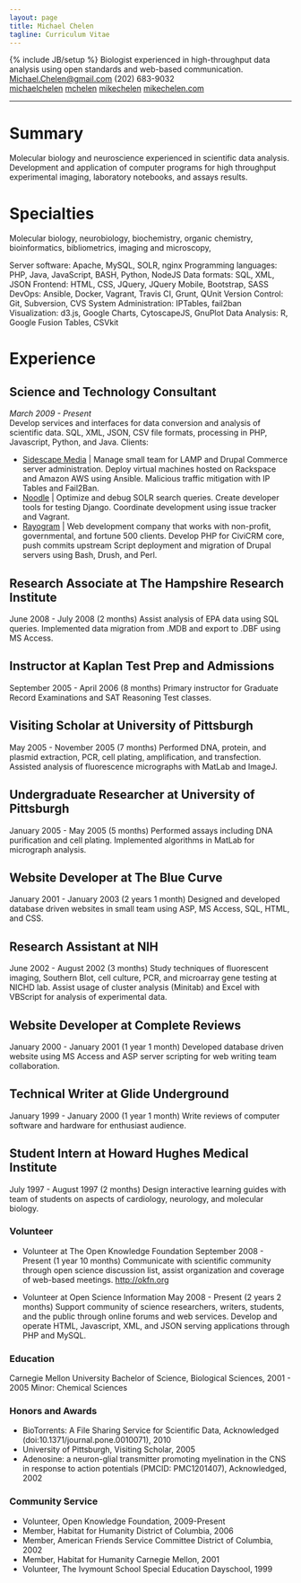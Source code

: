 ```yaml
---
layout: page
title: Michael Chelen
tagline: Curriculum Vitae
---
```

{% include JB/setup %}
Biologist experienced in high-throughput data analysis using open standards and web-based
communication.  
<i class="fa fa-envelope"></i> <Michael.Chelen@gmail.com>
<i class="fa fa-phone"></i> (202) 683-9032  
<i class="fa fa-linkedin"></i> [michaelchelen](https://www.linkedin.com/in/michaelchelen)
<i class="fa fa-github"></i> [mchelen](http://github.com/mchelen)
<i class="fa fa-twitter"></i> [mikechelen](http://twitter.com/MikeChelen)
<i class="fa fa-home"></i> [mikechelen.com](http://mikechelen.com)

- - -



# Summary #
Molecular biology and neuroscience experienced in scientific data analysis. Development and application of computer programs for high throughput experimental imaging, laboratory notebooks, and assays results.

# Specialties #

Molecular biology, neurobiology, biochemistry, organic chemistry, bioinformatics, bibliometrics,
imaging and microscopy,

Server software: Apache, MySQL, SOLR, nginx
Programming languages: PHP, Java, JavaScript, BASH, Python, NodeJS
Data formats: SQL, XML, JSON
Frontend: HTML, CSS, JQuery, JQuery Mobile, Bootstrap, SASS
DevOps: Ansible, Docker, Vagrant, Travis CI, Grunt, QUnit
Version Control: Git, Subversion, CVS
System Administration: IPTables, fail2ban
Visualization: d3.js, Google Charts, CytoscapeJS, GnuPlot
Data Analysis: R, Google Fusion Tables, CSVkit


# Experience #

## Science and Technology Consultant
*March 2009 - Present*  
  Develop services and interfaces for data conversion and analysis of scientific data. SQL, XML, JSON, CSV file formats, processing in PHP, Javascript, Python, and Java.
  Clients:
  
 - [Sidescape Media](http://example.com) | Manage small team for LAMP and Drupal Commerce server administration. Deploy virtual machines hosted on Rackspace and Amazon AWS using Ansible. Malicious traffic mitigation with IP Tables and Fail2Ban.
 - [Noodle](http://www.noodle.com/) | Optimize and debug SOLR search queries. Create developer tools for testing Django. Coordinate development using issue tracker and Vagrant.
 - [Rayogram](http://www.rayogram.com/) | Web development company that works with non-profit, governmental, and fortune 500 clients.
  Develop PHP for CiviCRM core, push commits upstream
  Script deployment and migration of Drupal servers using Bash, Drush, and Perl.
  
## Research Associate at The Hampshire Research Institute
June 2008 - July 2008 (2 months)
  Assist analysis of EPA data using SQL queries. Implemented data migration from .MDB and export to .DBF using MS Access.

## Instructor at Kaplan Test Prep and Admissions
September 2005 - April 2006 (8 months)
  Primary instructor for Graduate Record Examinations and SAT Reasoning Test classes.
                                                                                               
## Visiting Scholar at University of Pittsburgh
May 2005 - November 2005 (7 months)
  Performed DNA, protein, and plasmid extraction, PCR, cell plating, amplification, and transfection.
  Assisted analysis of fluorescence micrographs with MatLab and ImageJ.

## Undergraduate Researcher at University of Pittsburgh
January 2005 - May 2005 (5 months)
  Performed assays including DNA purification and cell plating. Implemented algorithms in MatLab for micrograph analysis.

## Website Developer at The Blue Curve
January 2001 - January 2003 (2 years 1 month)
  Designed and developed database driven websites in small team using ASP, MS Access, SQL, HTML, and CSS.

## Research Assistant at NIH
June 2002 - August 2002 (3 months)
  Study techniques of fluorescent imaging, Southern Blot, cell culture, PCR, and microarray gene testing at NICHD lab. Assist usage of cluster analysis (Minitab) and Excel with VBScript for analysis of experimental data.

## Website Developer at Complete Reviews
January 2000 - January 2001 (1 year 1 month)
  Developed database driven website using MS Access and ASP server scripting for web writing team collaboration.

## Technical Writer at Glide Underground
January 1999 - January 2000 (1 year 1 month)
  Write reviews of computer software and hardware for enthusiast audience.

## Student Intern at Howard Hughes Medical Institute
July 1997 - August 1997 (2 months)
  Design interactive learning guides with team of students on aspects of cardiology, neurology, and molecular biology.

### Volunteer ###
 - Volunteer at The Open Knowledge Foundation
September 2008 - Present (1 year 10 months)
  Communicate with scientific community through open science discussion list, assist organization and coverage of web-based meetings. http://okfn.org

 - Volunteer at Open Science Information
May 2008 - Present (2 years 2 months)
  Support community of science researchers, writers, students, and the public through online forums and web services. Develop and operate HTML, Javascript, XML, and JSON serving applications through PHP and MySQL.



### Education ###

Carnegie Mellon University
Bachelor of Science, Biological Sciences, 2001 - 2005
Minor: Chemical Sciences
                                                     
### Honors and Awards ###
 - BioTorrents: A File Sharing Service for Scientific Data, Acknowledged (doi:10.1371/journal.pone.0010071), 2010
 - University of Pittsburgh, Visiting Scholar, 2005
 - Adenosine: a neuron-glial transmitter promoting myelination in the CNS in response to action potentials (PMCID: PMC1201407), Acknowledged, 2002

### Community Service ###
 - Volunteer, Open Knowledge Foundation, 2009-Present
 - Member, Habitat for Humanity District of Columbia, 2006
 - Member, American Friends Service Committee District of Columbia, 2002
 - Member, Habitat for Humanity Carnegie Mellon, 2001
 - Volunteer, The Ivymount School Special Education Dayschool, 1999



